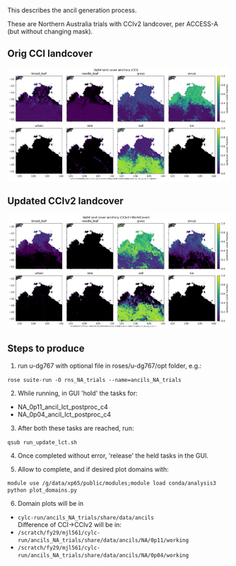This describes the ancil generation process. 

These are Northern Australia trials with CCIv2 landcover, per ACCESS-A (but without changing mask).

## Orig CCI landcover

![CCI](figures/0p04_julesPFTs_full_orig.png)

## Updated CCIv2 landcover

![CCIv2](figures/0p04_julesPFTs_full_cciv2_wc.png)

## Steps to produce

1. run u-dg767 with optional file in roses/u-dg767/opt folder, e.g.:

`rose suite-run -O rns_NA_trials --name=ancils_NA_trials` 

2. While running, in GUI 'hold' the tasks for:

- NA_0p11_ancil_lct_postproc_c4
- NA_0p04_ancil_lct_postproc_c4

3. After both these tasks are reached, run:

`qsub run_update_lct.sh`

4. Once completed without error, 'release' the held tasks in the GUI.

5. Allow to complete, and if desired plot domains with:

```
module use /g/data/xp65/public/modules;module load conda/analysis3
python plot_domains.py
```

6. Domain plots will be in 

- `cylc-run/ancils_NA_trials/share/data/ancils`  
Difference of CCI->CCIv2 will be in:  
- `/scratch/fy29/mjl561/cylc-run/ancils_NA_trials/share/data/ancils/NA/0p11/working`  
- `/scratch/fy29/mjl561/cylc-run/ancils_NA_trials/share/data/ancils/NA/0p04/working`  
